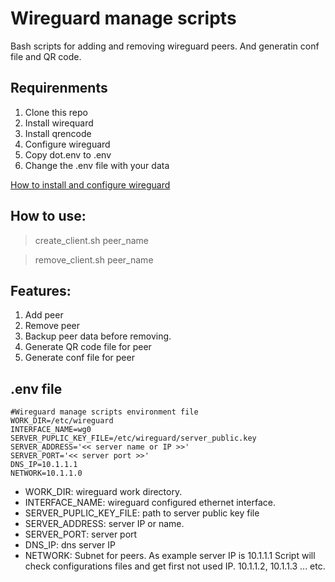 # Wireguard manage scripts
Bash scripts for adding and removing wireguard peers. And generatin conf file and QR code.

## Requirenments 
1. Clone this repo
2. Install wirequard
3. Install qrencode
4. Configure wireguard
5. Copy dot.env to .env
6. Change the .env file with your data

[How to install and configure wireguard](https://wiki.fedyanov.com/mediawiki/index.php?title=Wireguard#Client)

## How to use:

> create_client.sh peer_name

> remove_client.sh peer_name

## Features:
1. Add peer
2. Remove peer
3. Backup peer data before removing.
4. Generate QR code file for peer
5. Generate conf file for peer

## .env file
```
#Wireguard manage scripts environment file
WORK_DIR=/etc/wireguard
INTERFACE_NAME=wg0
SERVER_PUPLIC_KEY_FILE=/etc/wireguard/server_public.key
SERVER_ADDRESS='<< server name or IP >>'
SERVER_PORT='<< server port >>'
DNS_IP=10.1.1.1
NETWORK=10.1.1.0
```
- WORK_DIR: wireguard work directory.
- INTERFACE_NAME: wireguard configured ethernet interface.
- SERVER_PUPLIC_KEY_FILE: path to server public key file
- SERVER_ADDRESS: server IP or name.
- SERVER_PORT: server port
- DNS_IP: dns server IP
- NETWORK: Subnet for peers. As example server IP is 10.1.1.1 
Script will check configurations files and get first not used IP. 
10.1.1.2, 10.1.1.3 ... etc.
